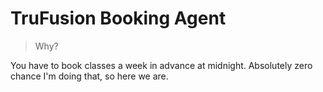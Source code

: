 # TruFusion Booking Agent

> Why?

You have to book classes a week in advance at midnight. Absolutely zero
chance I'm doing that, so here we are.

